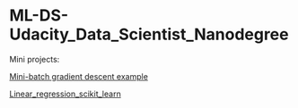 # ML-DS-Udacity_Data_Scientist_Nanodegree

Mini projects: 

[Mini-batch gradient descent example](https://github.com/dylan-shao/ML-DS-Udacity_Data_Scientist_Nanodegree/tree/master/Mini-batch_example)

[Linear_regression_scikit_learn](https://github.com/dylan-shao/ML-DS-Udacity_Data_Scientist_Nanodegree/tree/master/Linear_regression_scikit_learn)
